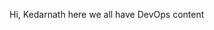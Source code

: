 Hi, Kedarnath
here we all have DevOps content 


<!---
kedarnath9988/kedarnath9988 is a ✨ special ✨ repository because its `README.md` (this file) appears on your GitHub profile.
You can click the Preview link to take a look at your changes.
--->
